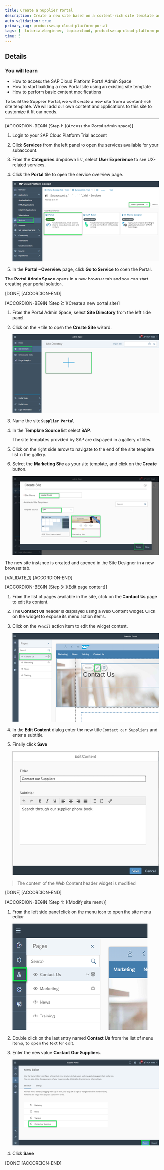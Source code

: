 ```yaml
---
title: Create a Supplier Portal
description: Create a new site based on a content-rich site template and modify its initial content.
auto_validation: true
primary_tag: products>sap-cloud-platform-portal
tags: [  tutorial>beginner, topic>cloud, products>sap-cloud-platform-portal  ]
time: 5
---
```


## Details
### You will learn  
  - How to access the SAP Cloud Platform Portal Admin Space
  - How to start building a new Portal site using an existing site template
  - How to perform basic content modifications

To build the Supplier Portal, we will create a new site from a content-rich site template. We will add our own content and applications to this site to customize it fit our needs.

---

[ACCORDION-BEGIN [Step 1: ](Access the Portal admin space)]
1. Login to your SAP Cloud Platform Trial account
2. Click **Services** from the left panel to open the services available for your subaccount.
3. From the **Categories** dropdown list, select **User Experience** to see UX-related services.
4. Click the **Portal** tile to open the service overview page.

    ![Create site](01_trial_cockpit_services.png)

5. In the **Portal – Overview** page, click **Go to Service** to open the Portal.

The **Portal Admin Space** opens in a new browser tab and you can start creating your portal solution.

[DONE]
[ACCORDION-END]

[ACCORDION-BEGIN [Step 2: ](Create a new portal site)]
1. From the Portal Admin Space, select **Site Directory** from the left side panel.
2. Click on the **+** tile to open the **Create Site** wizard.

    ![Create site](02_create_new_portal.png)

3. Name the site **`Supplier Portal`**
4. In the **Template Source** list select **SAP**.

    The site templates provided by SAP are displayed in a gallery of tiles.

5. Click on the right side arrow to navigate to the end of the site template list in the gallery.
6. Select the **Marketing Site** as your site template, and click on the **Create** button.

    ![Choose template](03_marketing_site_template.png)

The new site instance is created and opened in the Site Designer in a new browser tab.

[VALIDATE_1]
[ACCORDION-END]


[ACCORDION-BEGIN [Step 3: ](Edit page content)]
1. From the list of pages available in the site, click on the  **Contact Us** page to edit its content.

2. The **Contact Us** header is displayed using a Web Content widget. Click on the widget to expose its menu action items.

3. Click on the `Pencil` action item to edit the widget content.

    ![Edit Header widget](8-edit-header-text.png)

4. In the **Edit Content** dialog enter the new title `Contact our Suppliers` and enter a subtitle.

5. Finally click **Save**

    ![Enter new header text](9-header-text-content.png)

> The content of the Web Content header widget is modified

[DONE]
[ACCORDION-END]

[ACCORDION-BEGIN [Step 4: ](Modify site menu)]
1. From the left side panel click on the menu icon to open the site menu editor

    ![Open Site Menu Editor](11-open-menu-editor.png)

2. Double click on the last entry named **Contact Us** from the list of menu items, to open the text for edit.

3. Enter the new value **Contact Our Suppliers**.

    ![Enter new header text](12-change-menu-entry.png)

4. Click **Save**

[DONE]
[ACCORDION-END]
